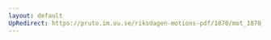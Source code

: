 ```yaml
---
layout: default
UpRedirect: https://pruto.im.uu.se/riksdagen-motions-pdf/1870/mot_1870__ak__62/mot_1870__ak__62-001.pdf
---
```

